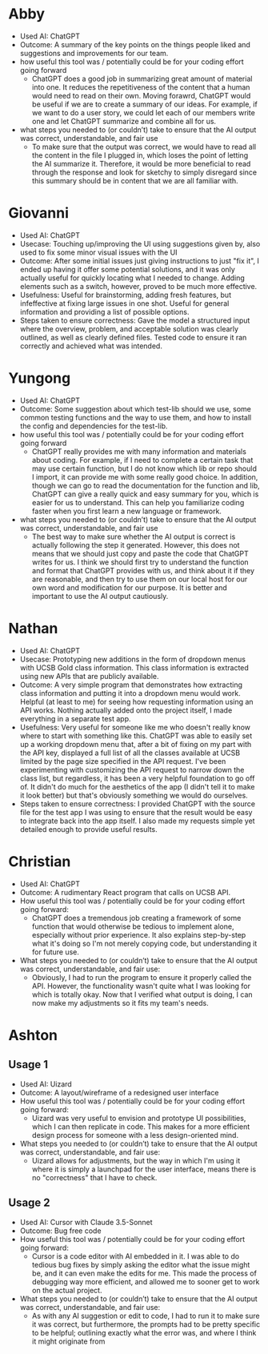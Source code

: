 # Abby
- Used AI: ChatGPT
- Outcome: A summary of the key points on the things people liked and suggestions and improvements for our team.
- how useful this tool was / potentially could be for your coding effort going forward
    - ChatGPT does a good job in summarizing great amount of material into one. It reduces the repetitiveness of the content that a human would need to read on their own. Moving forawrd, ChatGPT would be useful if we are to create a summary of our ideas. For example, if we want to do a user story, we could let each of our members write one and let ChatGPT summarize and combine all for us.
- what steps you needed to (or couldn’t) take to ensure that the AI output was correct, understandable, and fair use
    - To make sure that the output was correct, we would have to read all the content in the file I plugged in, which loses the point of letting the AI summarize it. Therefore, it would be more beneficial to read through the response and look for sketchy to simply disregard since this summary should be in content that we are all familiar with.

# Giovanni
- Used AI: ChatGPT
- Usecase: Touching up/improving the UI using suggestions given by, also used to fix some minor visual issues with the UI
- Outcome: After some initial issues just giving instructions to just "fix it", I ended up having it offer some potential solutions, and it was only actually useful for quickly locating what I needed to change. Adding elements such as a switch, however, proved to be much more effective. 
- Usefulness: Useful for brainstorming, adding fresh features, but infeffective at fixing large issues in one shot. Useful for general information and providing a list of possible options. 
- Steps taken to ensure correctness: Gave the model a structured input where the overview, problem, and acceptable solution was clearly outlined, as well as clearly defined files. Tested code to ensure it ran correctly and achieved what was intended. 


# Yungong
- Used AI: ChatGPT
- Outcome: Some suggestion about which test-lib should we use, some common testing functions and the way to use them, and how to install the config and dependencies for the test-lib.
- how useful this tool was / potentially could be for your coding effort going forward
    - ChatGPT really provides me with many information and materials about coding. For example, if I need to complete a certain task that may use certain function, but I do not know which lib or repo should I import, it can provide me with some really good choice. In addition, though we can go to read the documentation for the function and lib, ChatGPT can give a really quick and easy summary for you, which is easier for us to understand. This can help you familiarize coding faster when you first learn a new language or framework.
- what steps you needed to (or couldn’t) take to ensure that the AI output was correct, understandable, and fair use
    - The best way to make sure whether the AI output is correct is actually following the step it generated. However, this does not means that we should just copy and paste the code that ChatGPT writes for us. I think we should first try to understand the function and format that ChatGPT provides with us, and think about it if they are reasonable, and then try to use them on our local host for our own word and modification for our purpose. It is better and important to use the AI output cautiously.

# Nathan
- Used AI: ChatGPT
- Usecase: Prototyping new additions in the form of dropdown menus with UCSB Gold class information. This class information is extracted using new APIs that are publicly available.
- Outcome: A very simple program that demonstrates how extracting class information and putting it into a dropdown menu would work. Helpful (at least to me) for seeing how requesting information using an API works. Nothing actually added onto the project itself, I made everything in a separate test app.
- Usefulness: Very useful for someone like me who doesn't really know where to start with something like this. ChatGPT was able to easily set up a working dropdown menu that, after a bit of fixing on my part with the API key, displayed a full list of all the classes available at UCSB limited by the page size specified in the API request. I've been experimenting with customizing the API request to narrow down the class list, but regardless, it has been a very helpful foundation to go off of. It didn't do much for the aesthetics of the app (I didn't tell it to make it look better) but that's obviously something we would do ourselves.
- Steps taken to ensure correctness: I provided ChatGPT with the source file for the test app I was using to ensure that the result would be easy to integrate back into the app itself. I also made my requests simple yet detailed enough to provide useful results. 

# Christian
- Used AI: ChatGPT
- Outcome: A rudimentary React program that calls on UCSB API.
- How useful this tool was / potentially could be for your coding effort going forward:
    - ChatGPT does a tremendous job creating a framework of some function that would otherwise be tedious to implement alone, especially without prior experience. It also explains step-by-step what it's doing so I'm not merely copying code, but understanding it for future use.
- What steps you needed to (or couldn’t) take to ensure that the AI output was correct, understandable, and fair use:
    - Obviously, I had to run the program to ensure it properly called the API. However, the functionality wasn't quite what I was looking for which is totally okay. Now that I verified what output is doing, I can now make my adjustments so it fits my team's needs.
 
# Ashton
## Usage 1
- Used AI: Uizard
- Outcome: A layout/wireframe of a redesigned user interface
- How useful this tool was / potentially could be for your coding effort going forward:
    - Uizard was very useful to envision and prototype UI possibilities, which I can then replicate in code. This makes for a more efficient design process for someone with a less design-oriented mind.
- What steps you needed to (or couldn’t) take to ensure that the AI output was correct, understandable, and fair use:
    - Uizard allows for adjustments, but the way in which I'm using it where it is simply a launchpad for the user interface, means there is no "correctness" that I have to check.
## Usage 2
- Used AI: Cursor with Claude 3.5-Sonnet
- Outcome: Bug free code
- How useful this tool was / potentially could be for your coding effort going forward:
    - Cursor is a code editor with AI embedded in it. I was able to do tedious bug fixes by simply asking the editor what the issue might be, and it can even make the edits for me. This made the process of debugging way more efficient, and allowed me to sooner get to work on the actual project.
- What steps you needed to (or couldn’t) take to ensure that the AI output was correct, understandable, and fair use:
    - As with any AI suggestion or edit to code, I had to run it to make sure it was correct, but furthermore, the prompts had to be pretty specific to be helpful; outlining exactly what the error was, and where I think it might originate from
